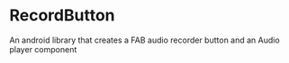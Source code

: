 # RecordButton
An android library that creates a FAB audio recorder button and an Audio player component

